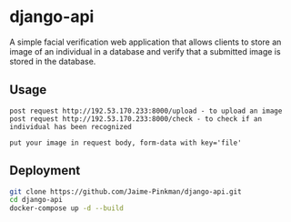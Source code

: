 # django-api
A simple facial verification web application that allows clients to
store an image of an individual in a database and verify that a submitted image is stored in
the database.

## Usage
```
post request http://192.53.170.233:8000/upload - to upload an image
post request http://192.53.170.233:8000/check - to check if an individual has been recognized

put your image in request body, form-data with key='file'

```

## Deployment
```bash
git clone https://github.com/Jaime-Pinkman/django-api.git
cd django-api
docker-compose up -d --build
```
